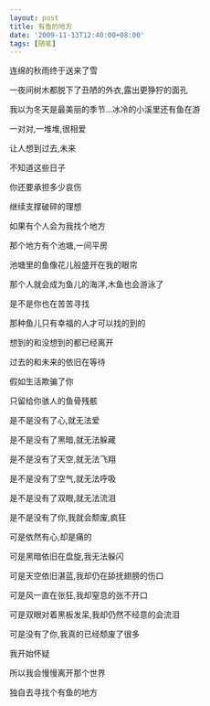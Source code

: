 ```yaml
---
layout: post
title: 有鱼的地方
date: '2009-11-13T12:40:00+08:00'
tags: [随笔]
---
```


连绵的秋雨终于送来了雪

一夜间树木都脱下了丑陋的外衣,露出更狰狞的面孔

我以为冬天是最美丽的季节…冰冷的小溪里还有鱼在游

一对对,一堆堆,很相爱

让人想到过去,未来

不知道这些日子

你还要承担多少哀伤

继续支撑破碎的理想

如果有个人会为我找个地方

那个地方有个池塘,一间平房

池塘里的鱼像花儿般盛开在我的眼帘

那个人就会成为鱼儿的海洋,木鱼也会游泳了

是不是你也在苦苦寻找

那种鱼儿只有幸福的人才可以找的到的

想到的和没想到的都已经离开

过去的和未来的依旧在等待

假如生活欺骗了你

只留给你骇人的鱼骨残骸

是不是没有了心,就无法爱

是不是没有了黑暗,就无法躲藏

是不是没有了天空,就无法飞翔

是不是没有了空气,就无法呼吸

是不是没有了双眼,就无法流泪

是不是没有了你,我就会颓废,疯狂

可是依然有心,却是痛的

可是黑暗依旧在盘旋,我无法躲闪

可是天空依旧湛蓝,我却仍在舔抚翅膀的伤口

可是风一直在张狂,我却窒息的张不开口

可是双眼对着黑板发呆,我却仍然不经意的会流泪

可是没有了你,我真的已经颓废了很多

我开始怀疑

所以我会慢慢离开那个世界

独自去寻找个有鱼的地方

